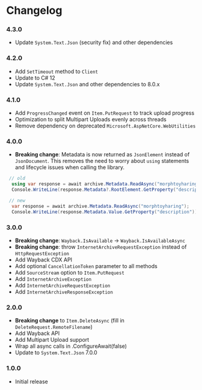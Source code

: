 # Changelog

### 4.3.0

- Update ``System.Text.Json`` (security fix) and other dependencies

### 4.2.0

- Add ``SetTimeout`` method to ``Client``
- Update to C# 12
- Update ``System.Text.Json`` and other dependencies to 8.0.x

### 4.1.0

- Add ``ProgressChanged`` event on ``Item.PutRequest`` to track upload progress
- Optimization to split Multipart Uploads evenly across threads
- Remove dependency on deprecated ``Microsoft.AspNetCore.WebUtilities``

### 4.0.0

- **Breaking change**: Metadata is now returned as ``JsonElement`` instead of ``JsonDocument``.
This removes the need to worry about ``using`` statements and lifecycle issues when calling the library.

```csharp
 // old
  using var response = await archive.Metadata.ReadAsync("morphtoyharing");
  Console.WriteLine(response.Metadata?.RootElement.GetProperty("description"));

 // new
  var response = await archive.Metadata.ReadAsync("morphtoyharing");
  Console.WriteLine(response.Metadata.Value.GetProperty("description"));
```

### 3.0.0

- **Breaking change**: ``Wayback.IsAvailable`` -> ``Wayback.IsAvailableAsync``
- **Breaking change**: throw `InternetArchiveRequestException` instead of ``HttpRequestException``
- Add Wayback CDX API
- Add optional `CancellationToken` parameter to all methods
- Add `SourceStream` option to `Item.PutRequest`
- Add `InternetArchiveException`
- Add `InternetArchiveRequestException`
- Add `InternetArchiveResponseException`

### 2.0.0

- **Breaking change** to ``Item.DeleteAsync`` (fill in ``DeleteRequest.RemoteFilename``)
- Add Wayback API
- Add Multipart Upload support
- Wrap all async calls in .ConfigureAwait(false)
- Update to ``System.Text.Json`` 7.0.0

### 1.0.0

- Initial release
